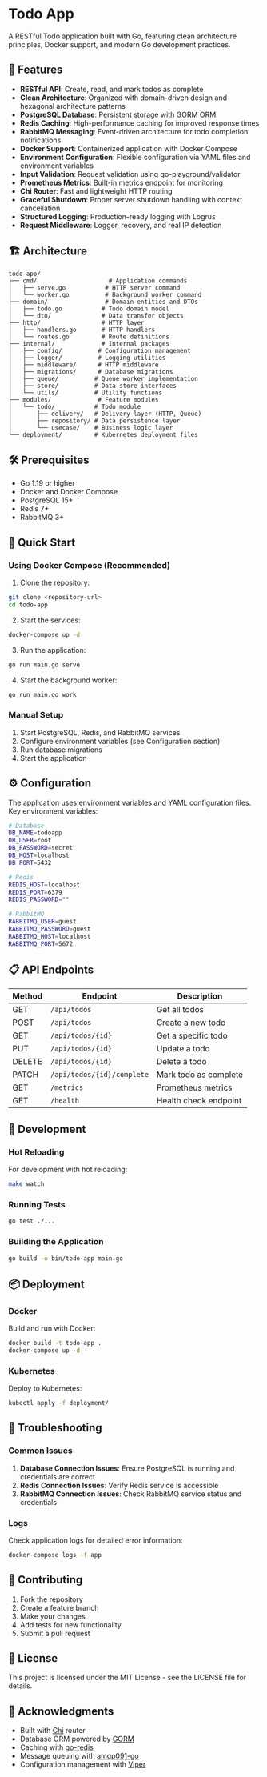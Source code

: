# Todo App

A RESTful Todo application built with Go, featuring clean architecture principles, Docker support, and modern Go development practices.

## 🚀 Features

- **RESTful API**: Create, read, and mark todos as complete
- **Clean Architecture**: Organized with domain-driven design and hexagonal architecture patterns
- **PostgreSQL Database**: Persistent storage with GORM ORM
- **Redis Caching**: High-performance caching for improved response times
- **RabbitMQ Messaging**: Event-driven architecture for todo completion notifications
- **Docker Support**: Containerized application with Docker Compose
- **Environment Configuration**: Flexible configuration via YAML files and environment variables
- **Input Validation**: Request validation using go-playground/validator
- **Prometheus Metrics**: Built-in metrics endpoint for monitoring
- **Chi Router**: Fast and lightweight HTTP routing
- **Graceful Shutdown**: Proper server shutdown handling with context cancellation
- **Structured Logging**: Production-ready logging with Logrus
- **Request Middleware**: Logger, recovery, and real IP detection

## 🏗️ Architecture

```
todo-app/
├── cmd/                    # Application commands
│   ├── serve.go           # HTTP server command
│   └── worker.go          # Background worker command
├── domain/                # Domain entities and DTOs
│   ├── todo.go           # Todo domain model
│   └── dto/              # Data transfer objects
├── http/                 # HTTP layer
│   ├── handlers.go       # HTTP handlers
│   └── routes.go         # Route definitions
├── internal/             # Internal packages
│   ├── config/          # Configuration management
│   ├── logger/          # Logging utilities
│   ├── middleware/      # HTTP middleware
│   ├── migrations/      # Database migrations
│   ├── queue/          # Queue worker implementation
│   ├── store/          # Data store interfaces
│   └── utils/          # Utility functions
├── modules/             # Feature modules
│   └── todo/           # Todo module
│       ├── delivery/   # Delivery layer (HTTP, Queue)
│       ├── repository/ # Data persistence layer
│       └── usecase/    # Business logic layer
└── deployment/         # Kubernetes deployment files
```

## 🛠️ Prerequisites

- Go 1.19 or higher
- Docker and Docker Compose
- PostgreSQL 15+
- Redis 7+
- RabbitMQ 3+

## 🚀 Quick Start

### Using Docker Compose (Recommended)

1. Clone the repository:
```bash
git clone <repository-url>
cd todo-app
```

2. Start the services:
```bash
docker-compose up -d
```

3. Run the application:
```bash
go run main.go serve
```

4. Start the background worker:
```bash
go run main.go work
```

### Manual Setup

1. Start PostgreSQL, Redis, and RabbitMQ services
2. Configure environment variables (see Configuration section)
3. Run database migrations
4. Start the application

## ⚙️ Configuration

The application uses environment variables and YAML configuration files. Key environment variables:

```bash
# Database
DB_NAME=todoapp
DB_USER=root
DB_PASSWORD=secret
DB_HOST=localhost
DB_PORT=5432

# Redis
REDIS_HOST=localhost
REDIS_PORT=6379
REDIS_PASSWORD=""

# RabbitMQ
RABBITMQ_USER=guest
RABBITMQ_PASSWORD=guest
RABBITMQ_HOST=localhost
RABBITMQ_PORT=5672
```

## 📋 API Endpoints

| Method | Endpoint | Description |
|--------|----------|-------------|
| GET    | `/api/todos` | Get all todos |
| POST   | `/api/todos` | Create a new todo |
| GET    | `/api/todos/{id}` | Get a specific todo |
| PUT    | `/api/todos/{id}` | Update a todo |
| DELETE | `/api/todos/{id}` | Delete a todo |
| PATCH  | `/api/todos/{id}/complete` | Mark todo as complete |
| GET    | `/metrics` | Prometheus metrics |
| GET    | `/health` | Health check endpoint |

## 🔨 Development

### Hot Reloading

For development with hot reloading:

```bash
make watch
```

### Running Tests

```bash
go test ./...
```

### Building the Application

```bash
go build -o bin/todo-app main.go
```

## 📦 Deployment

### Docker

Build and run with Docker:

```bash
docker build -t todo-app .
docker-compose up -d
```

### Kubernetes

Deploy to Kubernetes:

```bash
kubectl apply -f deployment/
```

## 🐛 Troubleshooting

### Common Issues

1. **Database Connection Issues**: Ensure PostgreSQL is running and credentials are correct
2. **Redis Connection Issues**: Verify Redis service is accessible
3. **RabbitMQ Connection Issues**: Check RabbitMQ service status and credentials

### Logs

Check application logs for detailed error information:

```bash
docker-compose logs -f app
```

## 🤝 Contributing

1. Fork the repository
2. Create a feature branch
3. Make your changes
4. Add tests for new functionality
5. Submit a pull request

## 📄 License

This project is licensed under the MIT License - see the LICENSE file for details.

## 🙏 Acknowledgments

- Built with [Chi](https://github.com/go-chi/chi) router
- Database ORM powered by [GORM](https://gorm.io/)
- Caching with [go-redis](https://github.com/redis/go-redis)
- Message queuing with [amqp091-go](https://github.com/rabbitmq/amqp091-go)
- Configuration management with [Viper](https://github.com/spf13/viper)
